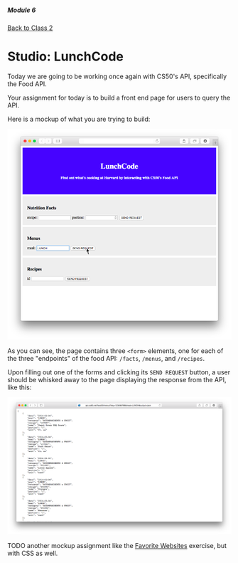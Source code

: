 ##### Module 6 

[Back to Class 2](../../class2)
 
# Studio: LunchCode

Today we are going to be working once again with CS50's API, specifically the Food API.

Your assignment for today is to build a front end page for users to query the API.

Here is a mockup of what you are trying to build:

<img src=lunchcode1.png/>

As you can see, the page contains three `<form>` elements, one for each of the three "endpoints" of the food API: `/facts`, `/menus`, and `/recipes`.

Upon filling out one of the forms and clicking its `SEND REQUEST` button, a user should be whisked away to the page displaying the response from the API, like this:

<img src="lunchcode2.png"/>



TODO another mockup assignment like the <a href="../../exercises/favorite-websites" target="_blank">Favorite Websites</a> exercise, but with CSS as well.
